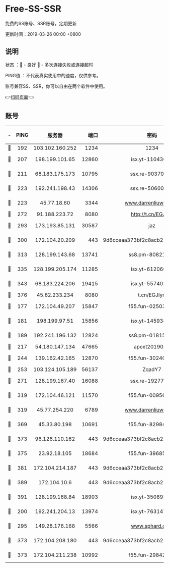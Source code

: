 # Free-SS-SSR

免费的SS账号、SSR账号，定期更新

更新时间：2019-03-26 00:00 +0800

## 说明

状态     ：🙂 - 良好 🙁 - 多次连接失败或连接超时

PING值   ：不代表真实使用中的速度，仅供参考。

账号兼容SS、SSR，你可以自由在两个软件中使用。

👉[扫码页面](https://liesauer.github.io/Free-SS-SSR/)👈

## 账号

|-|PING|服务器|端口|密码|加密方式|区域|
|:----:|:----:|:-----:|-----:|:----:|:----:|:----:|
|🙂|192|103.102.160.252|1234|1234|rc4-md5|JP|
|🙂|207|198.199.101.65|12860|isx.yt-11043680|aes-256-cfb|US|
|🙂|211|68.183.175.173|10795|ssx.re-90370518|aes-256-cfb|US|
|🙂|223|192.241.198.43|14306|ssx.re-50600808|aes-256-cfb|US|
|🙂|223|45.77.18.60|3344|www.darrenliuwei.com|aes-256-cfb|JP|
|🙂|272|91.188.223.72|8080|http://t.cn/EGJIyrl|rc4-md5|RU|
|🙂|293|173.193.85.131|30587|jaz|aes-256-cfb|US|
|🙂|300|172.104.20.209|443|9d6cceaa373bf2c8acb22e60b6a58be6|aes-256-cfb|US|
|🙂|313|128.199.143.68|13741|ss8.pm-80821206|aes-256-cfb|SG|
|🙂|335|128.199.205.174|11285|isx.yt-61206082|aes-256-cfb|SG|
|🙂|343|68.183.224.206|19415|isx.yt-55740244|aes-256-cfb|SG|
|🙂|376|45.62.233.234|8080|t.cn/EGJIyrl|rc4-md5|CA|
|🙂|177|172.104.49.207|15847|f55.fun-02503787|aes-256-cfb|SG|
|🙂|181|198.199.97.51|15856|isx.yt-14593814|aes-256-cfb|US|
|🙂|189|192.241.196.132|12824|ss8.pm-01815174|aes-256-cfb|US|
|🙂|217|54.180.147.134|47665|apext2019001|chacha20|KR|
|🙂|244|139.162.42.165|12870|f55.fun-30240273|aes-256-cfb|SG|
|🙂|253|103.124.105.189|56137|ZqadY7|chacha20|CN|
|🙂|271|128.199.167.40|16088|ssx.re-19277467|aes-256-cfb|SG|
|🙂|319|172.104.46.121|11570|f55.fun-00956881|aes-256-cfb|SG|
|🙂|319|45.77.254.220|6789|www.darrenliuwei.com|aes-256-cfb|SG|
|🙂|369|45.33.80.198|10691|f55.fun-82984972|aes-256-cfb|US|
|🙂|373|96.126.110.162|443|9d6cceaa373bf2c8acb22e60b6a58be6|aes-256-cfb|US|
|🙂|375|23.92.18.105|18684|f55.fun-39685048|aes-256-cfb|US|
|🙂|381|172.104.214.187|443|9d6cceaa373bf2c8acb22e60b6a58be6|aes-256-cfb|US|
|🙂|389|172.104.10.6|443|9d6cceaa373bf2c8acb22e60b6a58be6|aes-256-cfb|US|
|🙂|391|128.199.168.84|18903|isx.yt-35089368|aes-256-cfb|SG|
|🙁|200|192.241.204.13|13974|isx.yt-76314736|aes-256-cfb|US|
|🙁|295|149.28.176.168|5566|www.sphard.com|aes-256-cfb|AU|
|🙁|373|172.104.208.180|443|9d6cceaa373bf2c8acb22e60b6a58be6|aes-256-cfb|US|
|🙁|373|172.104.211.238|10992|f55.fun-29842586|aes-256-cfb|US|
